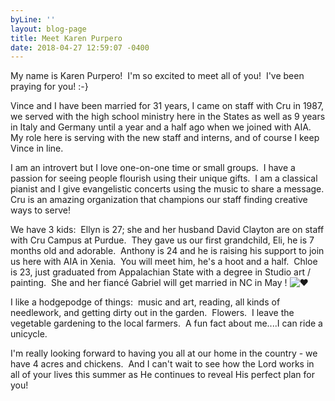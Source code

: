 ```yaml
---
byLine: ''
layout: blog-page
title: Meet Karen Purpero
date: 2018-04-27 12:59:07 -0400
---
```

My name is Karen Purpero!  I'm so excited to meet all of you!  I've been praying for you! :-}

Vince and I have been married for 31 years, I came on staff with Cru in 1987, we served with the high school ministry here in the States as well as 9 years in Italy and Germany until a year and a half ago when we joined with AIA.  My role here is serving with the new staff and interns, and of course I keep Vince in line. 

I am an introvert but I love one-on-one time or small groups.  I have a passion for seeing people flourish using their unique gifts.  I am a classical pianist and I give evangelistic concerts using the music to share a message. Cru is an amazing organization that champions our staff finding creative ways to serve!

We have 3 kids:  Ellyn is 27; she and her husband David Clayton are on staff with Cru Campus at Purdue.  They gave us our first grandchild, Eli, he is 7 months old and adorable.  Anthony is 24 and he is raising his support to join us here with AIA in Xenia.  You will meet him, he's a hoot and a half.  Chloe is 23, just graduated from Appalachian State with a degree in Studio art / painting.  She and her fiancé Gabriel will get married in NC in May ! ![❤](https://mail.google.com/mail/e/2764)

I like a hodgepodge of things:  music and art, reading, all kinds of needlework, and getting dirty out in the garden.  Flowers.  I leave the vegetable gardening to the local farmers.  A fun fact about me....I can ride a unicycle.

I'm really looking forward to having you all at our home in the country - we have 4 acres and chickens.  And I can't wait to see how the Lord works in all of your lives this summer as He continues to reveal His perfect plan for you!  